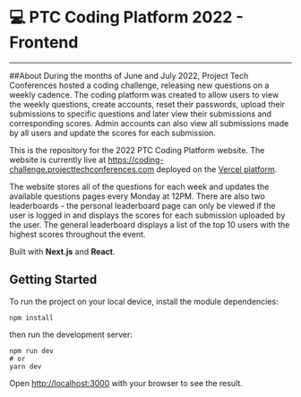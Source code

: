 # 💻 PTC Coding Platform 2022 - Frontend

---

##About
During the months of June and July 2022, Project Tech Conferences hosted a coding challenge, releasing new questions on a weekly cadence. The coding platform was created to allow users to view the weekly questions, create accounts, reset their passwords, upload their submissions to specific questions and later view their submissions and corresponding scores. Admin accounts can also view all submissions made by all users and update the scores for each submission.

This is the repository for the 2022 PTC Coding Platform website. The website is currently live at https://coding-challenge.projecttechconferences.com deployed on the [Vercel platform](https://vercel.com).

The website stores all of the questions for each week and updates the available questions pages every Monday at 12PM. There are also two leaderboards - the personal leaderboard page can only be viewed if the user is logged in and displays the scores for each submission uploaded by the user. The general leaderboard displays a list of the top 10 users with the highest scores throughout the event.

Built with **Next.js** and **React**.

## Getting Started

To run the project on your local device, install the module dependencies:

```
npm install
```

then run the development server:

```
npm run dev
# or
yarn dev
```

Open [http://localhost:3000](http://localhost:3000) with your browser to see the result.
